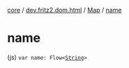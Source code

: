 [core](../../index.md) / [dev.fritz2.dom.html](../index.md) / [Map](index.md) / [name](./name.md)

# name

(js) `var name: Flow<`[`String`](https://kotlinlang.org/api/latest/jvm/stdlib/kotlin/-string/index.html)`>`